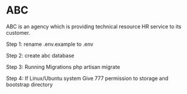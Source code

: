 # ABC
ABC is an agency which is providing technical resource HR service to its customer.

Step 1:
rename .env.example to .env

Step 2:
create abc database

Step 3: Running Migrations
php artisan migrate

Step 4: If Linux/Ubuntu system
Give 777 permission to storage and bootstrap directory


